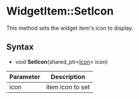 # WidgetItem::SetIcon #
This method sets the widget item's icon to display.

## Syntax ##
- void **SetIcon**(shared_ptr<[Icon](Icon.md)\> icon)

| Parameter | Description |
|---|---|
| icon | item icon to set |